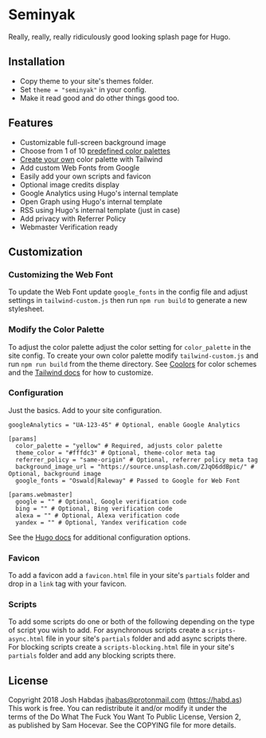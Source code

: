 # Seminyak

Really, really, really ridiculously good looking splash page for Hugo.

## Installation

- Copy theme to your site's themes folder.
- Set `theme = "seminyak"` in your config.
- Make it read good and do other things good too.

## Features

- Customizable full-screen background image
- Choose from 1 of 10 [predefined color palettes](https://tailwindcss.com/docs/colors/#default-color-palette)
- [Create your own](https://tailwindcss.com/docs/colors#customizing) color palette with Tailwind
- Add custom Web Fonts from Google
- Easily add your own scripts and favicon
- Optional image credits display
- Google Analytics using Hugo's internal template
- Open Graph using Hugo's internal template
- RSS using Hugo's internal template (just in case)
- Add privacy with Referrer Policy
- Webmaster Verification ready

## Customization

### Customizing the Web Font

To update the Web Font update `google_fonts` in the config file and adjust settings in `tailwind-custom.js` then run `npm run build` to generate a new stylesheet.

### Modify the Color Palette

To adjust the color palette adjust the color setting for `color_palette` in the site config. To create your own color palette modify `tailwind-custom.js` and run `npm run build` from the theme directory. See [Coolors](https://coolors.co/) for color schemes and the [Tailwind docs](https://tailwindcss.com/docs/colors#customizing) for how to customize.

### Configuration

Just the basics. Add to your site configuration.

```
googleAnalytics = "UA-123-45" # Optional, enable Google Analytics

[params]
  color_palette = "yellow" # Required, adjusts color palette
  theme_color = "#fffdc3" # Optional, theme-color meta tag
  referrer_policy = "same-origin" # Optional, referrer policy meta tag
  background_image_url = "https://source.unsplash.com/ZJqO6ddBpic/" # Optional, background image
  google_fonts = "Oswald|Raleway" # Passed to Google for Web Font

[params.webmaster]
  google = "" # Optional, Google verification code
  bing = "" # Optional, Bing verification code
  alexa = "" # Optional, Alexa verification code
  yandex = "" # Optional, Yandex verification code
```

See the [Hugo docs](https://gohugo.io/getting-started/configuration/) for additional configuration options.

### Favicon

To add a favicon add a `favicon.html` file in your site's `partials` folder and drop in a `link` tag with your favicon.

### Scripts

To add some scripts do one or both of the following depending on the type of script you wish to add. For asynchronous scripts create a `scripts-async.html` file in your site's `partials` folder and add async scripts there. For blocking scripts create a `scripts-blocking.html` file in your site's `partials` folder and add any blocking scripts there.

## License

Copyright 2018 Josh Habdas <jhabas@protonmail.com> (https://habd.as)
<br>This work is free. You can redistribute it and/or modify it under the
<br>terms of the Do What The Fuck You Want To Public License, Version 2,
<br>as published by Sam Hocevar. See the COPYING file for more details.
